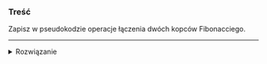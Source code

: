 ### Treść
Zapisz w pseudokodzie operacje łączenia dwóch kopców Fibonacciego.

------
<details><summary>Rozwiązanie</summary>
<p>

